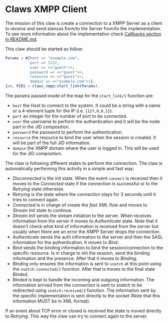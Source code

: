 Claws XMPP Client
=================

The mission of this claw is create a connection to a XMPP Server as a client to receive and send stanzas from/to the Server from/to the implementation. To see more information about the implementation check [Callbacks section in README.md](../README.md#Callbacks).

This claw should be started as follow:

```erlang
Params = #{host => "example.com",
           port => 5222,
           user => <<"guest">>,
           password => <<"guest">>,
           resource => <<"guest">>,
           domain => <<"example.com">>},
{ok, PID} = claws_xmpp:start_link(Params).
```

The params passed inside of the map for the `start_link/1` function are:

- `host` the Host to connect to the system. It could be a string with a name or a 4-element tuple for the IP (i.e. `{127,0,0,1}`).
- `port` an integer for the number of port to be connected.
- `user` the username to perform the authentication and it will be the node part in the JID composition.
- `password` the password to perform the authentication.
- `resource` the resource to bind the user when the session is created. It will be part of the full JID information.
- `domain` the XMPP domain where the user is logged in. This will be used for the JID composition.

The claw is following different states to perform the connection. The claw is automatically performing this activity in a simple and fast way:

- *Disconnected* is the init state. When the event `connect` is received then it moves to the *Connected* state if the connection is successful or to the *Retrying* state otherwise.
- *Retrying* is the state where the connection stays for 3 seconds until it tries to connect again.
- *Connected* is in charge of create the *fast XML* flow and moves to *Stream Init* state to continue.
- *Stream Init* sends the stream initiation to the server. When receives information from the server it moves to *Authenticate* state. Note that it doesn't check what kind of information is received from the server but usually when there are an error the XMPP Server drops the connection.
- *Authenticate* sends the auth information to the server and then the SASL information for the authentication. It moves to *Bind*.
- *Bind* sends the binding information to bind the session/connection to the specific resource. Is in charge to init the session, send the binding information and the presence. After that it moves to *Binding*.
- *Binding* only ensures the information is sent to `snatch` at this point using the `snatch:connected/1` function. After that is moves to the final state *Binded*.
- *Binded* is kept to handle the incoming and outgoing information. The information arrived from the connection is sent to snatch to be redirected using `snatch:received/2` function. The information sent by the specific implementation is sent directly to the socket (Note that this information MUST be in XML format).

If an event about TCP error or closed is received the state is moved directly to *Retrying*. This way the claw can try to connect again to the server.
